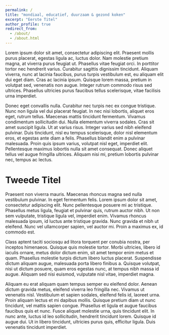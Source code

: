```yaml
---
permalink: /
title: "mondiaal, educatief, duurzaam & gezond koken"
excerpt: "Eerste Titel"
author_profile: true
redirect_from: 
  - /about/
  - /about.html
---
```


Lorem ipsum dolor sit amet, consectetur adipiscing elit. Praesent mollis purus placerat, egestas ligula ac, luctus dolor. Nam molestie pretium magna, at viverra purus feugiat ut. Phasellus vitae feugiat orci. In porttitor tortor nec hendrerit varius. Curabitur sagittis dignissim tincidunt. Aliquam viverra, nunc at lacinia faucibus, purus turpis vestibulum est, eu aliquam elit dui eget diam. Cras ac lacinia ipsum. Quisque lorem massa, pretium in volutpat sed, venenatis non augue. Integer rutrum commodo risus sed ultrices. Phasellus ultricies purus faucibus tellus scelerisque, vitae facilisis urna imperdiet.

Donec eget convallis nulla. Curabitur nec turpis nec ex congue tristique. Nunc non ligula vel dui placerat feugiat. In nec nisi lobortis, aliquet eros eget, rutrum tellus. Maecenas mattis tincidunt fermentum. Vivamus condimentum sollicitudin dui. Nulla elementum viverra sodales. Cras sit amet suscipit ligula. Ut at varius risus. Integer varius sed nibh eleifend pulvinar. Duis tincidunt, nisl eu tempus scelerisque, dolor nisl elementum eros, et egestas ante diam a felis. Phasellus blandit enim a pulvinar malesuada. Proin quis ipsum varius, volutpat nisl eget, imperdiet elit. Pellentesque maximus lobortis nulla sit amet consequat. Donec aliquet tellus vel augue fringilla ultrices. Aliquam nisi mi, pretium lobortis pulvinar nec, tempus ac lectus.


Tweede Titel
======
Praesent non viverra mauris. Maecenas rhoncus magna sed nulla vestibulum pulvinar. In eget fermentum felis. Lorem ipsum dolor sit amet, consectetur adipiscing elit. Nunc pellentesque posuere mi ac tristique. Phasellus metus ligula, feugiat et pulvinar quis, rutrum auctor nibh. Ut non sem vulputate, tristique ligula vel, imperdiet enim. Vivamus rhoncus malesuada ipsum, id luctus ante tristique gravida. Nunc gravida et nibh ut eleifend. Nunc vel ullamcorper sapien, vel auctor mi. Proin a maximus ex, id commodo est.

Class aptent taciti sociosqu ad litora torquent per conubia nostra, per inceptos himenaeos. Quisque quis molestie tortor. Morbi ultricies, libero id iaculis ornare, metus dolor dictum enim, sit amet tempor enim metus et quam. Phasellus molestie turpis dictum libero luctus placerat. Suspendisse dictum aliquam augue, malesuada porta libero finibus a. Quisque volutpat, nisi ut dictum posuere, quam eros egestas nunc, at tempus nibh massa id augue. Aliquam sed nisi euismod, vulputate nisl vitae, imperdiet magna.

Aliquam eu erat aliquam quam tempus semper eu eleifend dolor. Aenean dictum gravida metus, eleifend viverra leo fringilla nec. Vivamus ut venenatis nisl. Vestibulum et sapien sodales, eleifend felis id, laoreet urna. Proin aliquam lectus et mi dapibus mollis. Quisque pretium diam ut nunc tincidunt, vel mattis sapien congue. Phasellus et ligula et augue faucibus faucibus quis et nunc. Fusce aliquet molestie urna, quis tincidunt elit. In nunc ante, luctus id leo sollicitudin, hendrerit tincidunt lorem. Quisque id augue dui. Ut in libero tincidunt, ultricies purus quis, efficitur ligula. Duis venenatis tincidunt imperdiet.

